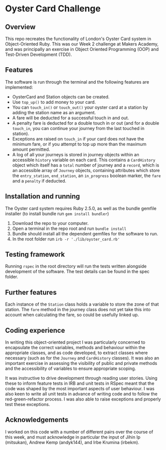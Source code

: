 Oyster Card Challenge
=================

Overview
---------

This repo recreates the functionality of London's Oyster Card system in Object-Oriented Ruby. This was our Week 2 challenge at Makers Academy, and was principally an exercise in Object Oriented Programming (OOP) and Test-Driven Development (TDD).

Features
---------

The software is run through the terminal and the following features are implemented:

* OysterCard and Station objects can be created.
* Use `top_up()` to add money to your card.
* You can `touch_in()` or `touch_out()` your oyster card at a station by adding the station name as an argument.
* A fare will be deducted for a successful touch in and out.
* A penalty fare is deducted for a double touch in or out (and for a double `touch_in`, you can continue your journey from the last touched in station).
* Exceptions are raised on `touch_in` if your card does not have the minimum fare, or if you attempt to top up more than the maximum amount permitted.
* A log of all your journeys is stored in journey objects within an accessible `history` variable on each card. This contains a `CardHistory` object which itself has a `total` number of journey and a `record`, which is an accessible array of `Journey` objects, containing attributes which store the `entry_station`, `end_station`, an `in_progress` boolean marker, the `fare` and a `penalty` if deducted.

Installation and running
---------

The Oyster card system requires Ruby 2.5.0, as well as the bundle gemfile installer (to install bundle run `gem install bundler`)

1. Download the repo to your computer.
2. Open a terminal in the repo root and run `bundle install`
3. Bundle should install all the dependent gemfiles for the software to run.
4. In the root folder run `irb -r './lib/oyster_card.rb'`

Testing framework
---------

Running `rspec` in the root directory will run the tests written alongside development of the software. The test details can be found in the spec folder.


Further features
---------

Each instance of the `Station` class holds a variable to store the zone of that station. The `fare` method in the journey class does not yet take this into account when calculating the fare, so could be usefully linked up.


Coding experience
---------

In writing this object-oriented project I was particularly concerned to encapsulate the correct variables, methods and behaviour within the appropriate classes, and as code developed, to extract classes where necessary (such as for the `Journey` and `CardHistory` classes). It was also an important exercise in assessing the visibility of public and private methods and the accessibility of variables to ensure appropriate scoping.

It was instructive to drive development through reading user stories. Using these to inform feature tests in IRB and unit tests in RSpec meant that the code was shaped by the most important aspects of user behaviour. I was also keen to write all unit tests in advance of writing code and to follow the red-green-refactor process. I was also able to raise exceptions and properly test these exceptions.


Acknowledgements
---------

I worked on this code with a number of different pairs over the course of this week, and must acknowledge in particular the input of Jihin Ip (mitsukan), Andrew Kemp (andyk144), and Irbe Krumina (irbekm).
